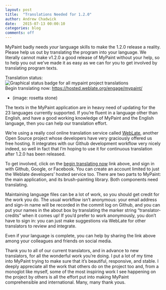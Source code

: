 ```yaml
---
layout: post
title:  "Translations Needed for 1.2.0"
author: Andrew Chadwick
date:   2015-07-13 00:00:10
categories: blog
comments: off
---
```


MyPaint badly needs *your* language skills to make the 1.2.0 release a
reality. Please help us out by translating the program into your
language. We literally cannot make v1.2.0 a good release of MyPaint
without your help, so to help you out we’ve made it as easy as we can
for you to get involved by translating program texts.

Translation status: ![Graphical status badge for all mypaint project
translations](https://hosted.weblate.org/widgets/mypaint/-/svg-badge.svg)  
Begin translating now: <https://hosted.weblate.org/engage/mypaint/>

* (image: rosetta stone)

The texts in the MyPaint application are in heavy need of updating for
the 23 languages currently supported. If you’re fluent in a language
other than English, and have a good working knowledge of MyPaint and the
English language, then you can help our translation effort.

We’re using a really cool online translation service called
[WebLate](https://weblate.org/),
another Open Source project whose developers have very graciously
offered us free hosting.
It integrates with our Github development workflow very nicely indeed,
so well in fact that I’m hoping to use it for continuous translation
after 1.2.0 has been released.

To get involved, click on the [begin translating
now](https://hosted.weblate.org/engage/mypaint/) link above, and sign in
with Github, Google, or Facebook. You can create an account limited to
just the Weblate developers’ hosted service too. There are two parts to
MyPaint: the main application, and its brush-painting library. Both
components need translating.

Maintaining language files can be a lot of work, so you should get
credit for the work you do. The usual workflow isn’t anonymous: your
email address and sign-in name will be recorded in the commit log on
Github, and you can put your names in the about box by translating the
marker string “translator-credits” when it comes up! If you’d prefer to
work anonymously, you don’t have to sign in: you can just make
suggestions via WebLate for other translators to review and integrate.

Even if your language is complete, you can help by sharing the link
above among your colleagues and friends on social media.

Thank you to all of our current translators, and in advance to new
translators, for all the wonderful work you’re doing. I put a lot of my
time into MyPaint trying to make sure that it’s beautiful, responsive,
and stable. I deeply appreciate all the work that others do on the
project too and, from a monoglot like myself, some of the most inspiring
work I see happening on the project by others is all the effort put into
making MyPaint comprehensible and international. Many, many thank yous.

